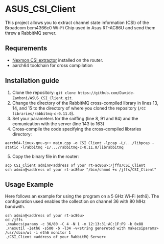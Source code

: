 # ASUS_CSI_Client
This project allows you to extract channel state information (CSI) of the Broadcom bcm4366c0 Wi-Fi Chip used in Asus RT-AC86U and send them threw a RabbitMQ server.
## Requrements
- [Nexmon CSI extractor](https://github.com/seemoo-lab/nexmon_csi) installed on the router.
- aarch64 toolchain for cross compilation
## Installation guide
1. Clone the repository: `git clone https://github.com/Davide-Zamboni/ASUS_CSI_Client.git`.
2. Change the directory of the RabbitMQ cross-compiled library in lines 13, 14, and 15 to the directory of where you cloned the repository (`/CC libraries/rabbitmq-c-0.11.0`).
3. Set your parameters for the sniffing (line 8, 91 and 94) and the comunication with the server (line 143 to 163) 
4. Cross-compile the code specifying the cross-compiled libraries directory: 
```
aarch64-linux-gnu-g++ main.cpp -o CSI_Client -lpcap -L/.../libpcap -static -lrabbitmq -I/.../rabbitmq-c-0.11.0/librabbitmq
```
5. Copy the binary file in the router:
```
scp CSI_Client admin@<address of your rt-ac86u>:/jffs/CSI_Client
ssh admin@<address of your rt-ac86u> "/bin/chmod +x /jffs/CSI_Client"
```

## Usage Example
Here follows an example for using the program on a 5 GHz Wi-Fi (eth6). The configuration used enables the collection on channel 36 with 80 MHz bandwith.
```
ssh admin@<address of your rt-ac86u>
cd /jffs
./makecsiparams -c 36/80 -C 4 -N 1 -m 12:13:31:AC:1F:F9 -b 0x88
./nexutil -Ieth6 -s500 -b -l34 -v<string genereted with makecsiparams>
/usr/sbin/wl -i eth6 monitor 1
./CSI_Client <address of your RabbitMQ Server>
```